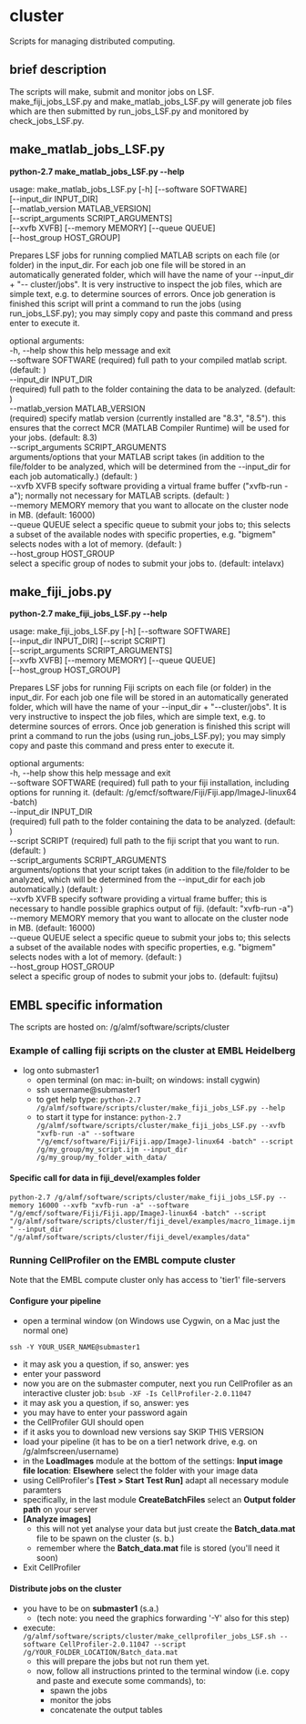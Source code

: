 # cluster
Scripts for managing distributed computing. 

## brief description
The scripts will make, submit and monitor jobs on LSF.
make_fiji_jobs_LSF.py and make_matlab_jobs_LSF.py will generate job files which are then submitted by run_jobs_LSF.py and monitored by check_jobs_LSF.py.


## make_matlab_jobs_LSF.py

__python-2.7 make_matlab_jobs_LSF.py --help__  
  
usage: make_matlab_jobs_LSF.py [-h] [--software SOFTWARE]  
                               [--input_dir INPUT_DIR]  
                               [--matlab_version MATLAB_VERSION]  
                               [--script_arguments SCRIPT_ARGUMENTS]  
                               [--xvfb XVFB] [--memory MEMORY] [--queue QUEUE]  
                               [--host_group HOST_GROUP]  
  
Prepares LSF jobs for running complied MATLAB scripts on each file (or folder)
in the input_dir. For each job one file will be stored in an automatically
generated folder, which will have the name of your --input_dir + "--
cluster/jobs". It is very instructive to inspect the job files, which are
simple text, e.g. to determine sources of errors. Once job generation is
finished this script will print a command to run the jobs (using
run_jobs_LSF.py); you may simply copy and paste this command and press enter
to execute it.  
  
optional arguments:  
  -h, --help            show this help message and exit  
  --software SOFTWARE   (required) full path to your compiled matlab script.
                        (default: )  
  --input_dir INPUT_DIR  
                        (required) full path to the folder containing the data
                        to be analyzed. (default: )  
  --matlab_version MATLAB_VERSION  
                        (required) specify matlab version (currently installed
                        are "8.3", "8.5"). this ensures that the correct MCR
                        (MATLAB Compiler Runtime) will be used for your jobs.
                        (default: 8.3)  
  --script_arguments SCRIPT_ARGUMENTS  
                        arguments/options that your MATLAB script takes (in
                        addition to the file/folder to be analyzed, which will
                        be determined from the --input_dir for each job
                        automatically.) (default: )  
  --xvfb XVFB           specify software providing a virtual frame buffer
                        ("xvfb-run -a"); normally not necessary for MATLAB
                        scripts. (default: )  
  --memory MEMORY       memory that you want to allocate on the cluster node
                        in MB. (default: 16000)  
  --queue QUEUE         select a specific queue to submit your jobs to; this
                        selects a subset of the available nodes with specific
                        properties, e.g. "bigmem" selects nodes with a lot of
                        memory. (default: )  
  --host_group HOST_GROUP  
                        select a specific group of nodes to submit your jobs
                        to. (default: intelavx)  

## make_fiji_jobs.py  

__python-2.7 make_fiji_jobs_LSF.py --help__  
  
usage: make_fiji_jobs_LSF.py [-h] [--software SOFTWARE]  
                             [--input_dir INPUT_DIR] [--script SCRIPT]  
                             [--script_arguments SCRIPT_ARGUMENTS]  
                             [--xvfb XVFB] [--memory MEMORY] [--queue QUEUE]  
                             [--host_group HOST_GROUP]  
  
Prepares LSF jobs for running Fiji scripts on each file (or folder) in the
input_dir. For each job one file will be stored in an automatically generated
folder, which will have the name of your --input_dir + "--cluster/jobs". It is
very instructive to inspect the job files, which are simple text, e.g. to
determine sources of errors. Once job generation is finished this script will
print a command to run the jobs (using run_jobs_LSF.py); you may simply copy
and paste this command and press enter to execute it.  
  
optional arguments:  
  -h, --help            show this help message and exit  
  --software SOFTWARE   (required) full path to your fiji installation,
                        including options for running it. (default:
                        /g/emcf/software/Fiji/Fiji.app/ImageJ-linux64 -batch)  
  --input_dir INPUT_DIR  
                        (required) full path to the folder containing the data
                        to be analyzed. (default: )  
  --script SCRIPT       (required) full path to the fiji script that you want
                        to run. (default: )  
  --script_arguments SCRIPT_ARGUMENTS  
                        arguments/options that your script takes (in addition
                        to the file/folder to be analyzed, which will be
                        determined from the --input_dir for each job
                        automatically.) (default: )  
  --xvfb XVFB           specify software providing a virtual frame buffer;
                        this is necessary to handle possible graphics output
                        of fiji. (default: "xvfb-run -a")  
  --memory MEMORY       memory that you want to allocate on the cluster node
                        in MB. (default: 16000)  
  --queue QUEUE         select a specific queue to submit your jobs to; this
                        selects a subset of the available nodes with specific
                        properties, e.g. "bigmem" selects nodes with a lot of
                        memory. (default: )  
  --host_group HOST_GROUP  
                        select a specific group of nodes to submit your jobs
                        to. (default: fujitsu)  


## EMBL specific information

The scripts are hosted on: /g/almf/software/scripts/cluster

### Example of calling fiji scripts on the cluster at EMBL Heidelberg

- log onto submaster1
  - open terminal (on mac: in-built; on windows: install cygwin)   
  - ssh username@submaster1 
  - to get help type:
     ```python-2.7 /g/almf/software/scripts/cluster/make_fiji_jobs_LSF.py --help```
  - to start it type for instance:
     ```python-2.7 /g/almf/software/scripts/cluster/make_fiji_jobs_LSF.py --xvfb "xvfb-run -a" --software "/g/emcf/software/Fiji/Fiji.app/ImageJ-linux64 -batch" --script /g/my_group/my_script.ijm --input_dir /g/my_group/my_folder_with_data/```

#### Specific call for data in fiji_devel/examples folder

```python-2.7 /g/almf/software/scripts/cluster/make_fiji_jobs_LSF.py --memory 16000 --xvfb "xvfb-run -a" --software "/g/emcf/software/Fiji/Fiji.app/ImageJ-linux64 -batch" --script "/g/almf/software/scripts/cluster/fiji_devel/examples/macro_1image.ijm" --input_dir "/g/almf/software/scripts/cluster/fiji_devel/examples/data"```

### Running CellProfiler on the EMBL compute cluster

Note that the EMBL compute cluster only has access to 'tier1' file-servers

#### Configure your pipeline

- open a terminal window (on Windows use Cygwin, on a Mac just the normal one)

```ssh -Y YOUR_USER_NAME@submaster1```
- it may ask you a question, if so, answer: yes
- enter your password
- now you are on the submaster computer, next you run CellProfiler as an interactive cluster job:
```bsub -XF -Is CellProfiler-2.0.11047```
- it may ask you a question, if so, answer: yes
- you may have to enter your password again
- the CellProfiler GUI should open
- if it asks you to download new versions say SKIP THIS VERSION
- load your pipeline (it has to be on a tier1 network drive, e.g. on /g/almfscreen/username)
- in the __LoadImages__ module at the bottom of the settings: __Input image file location__: __Elsewhere__ select the folder with your image data
- using CellProfiler's __[Test > Start Test Run]__ adapt all necessary module paramters
- specifically, in the last module __CreateBatchFiles__ select an __Output folder path__ on your server  
- __[Analyze images]__
  - this will not yet analyse your data but just create the __Batch_data.mat__ file to be spawn on the cluster (s. b.)
  - remember where the __Batch_data.mat__ file is stored (you'll need it soon)
- Exit CellProfiler

#### Distribute jobs on the cluster

- you have to be on __submaster1__ (s.a.)
  - (tech note: you need the graphics forwarding '-Y' also for this step) 
- execute: ```/g/almf/software/scripts/cluster/make_cellprofiler_jobs_LSF.sh --software CellProfiler-2.0.11047 --script /g/YOUR_FOLDER_LOCATION/Batch_data.mat```
  - this will prepare the jobs but not run them yet.
  - now, follow all instructions printed to the terminal window (i.e. copy and paste and execute some commands), to:
    - spawn the jobs
    - monitor the jobs
    - concatenate the output tables
